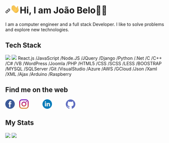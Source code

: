 <h1><a id="user-content-hi-i-am-Joao-Belo-" class="anchor" aria-hidden="true" href="#hi-i-am-Joao-Belo-"><svg class="octicon octicon-link" viewBox="0 0 16 16" version="1.1" width="16" height="16" aria-hidden="true"><path fill-rule="evenodd" d="M7.775 3.275a.75.75 0 001.06 1.06l1.25-1.25a2 2 0 112.83 2.83l-2.5 2.5a2 2 0 01-2.83 0 .75.75 0 00-1.06 1.06 3.5 3.5 0 004.95 0l2.5-2.5a3.5 3.5 0 00-4.95-4.95l-1.25 1.25zm-4.69 9.64a2 2 0 010-2.83l2.5-2.5a2 2 0 012.83 0 .75.75 0 001.06-1.06 3.5 3.5 0 00-4.95 0l-2.5 2.5a3.5 3.5 0 004.95 4.95l1.25-1.25a.75.75 0 00-1.06-1.06l-1.25 1.25a2 2 0 01-2.83 0z"></path></svg></a><a target="_blank" rel="noopener noreferrer" href="https://raw.githubusercontent.com/ABSphreak/ABSphreak/master/gifs/Hi.gif"><img src="https://raw.githubusercontent.com/ABSphreak/ABSphreak/master/gifs/Hi.gif" width="30px" style="max-width:100%;"></a>Hi, I am João Belo<g-emoji class="g-emoji" alias="man_technologist" fallback-src="https://github.githubassets.com/images/icons/emoji/unicode/1f468-1f4bb.png">👨&zwj;💻</g-emoji></h1>

I am a computer engineer and a full stack Developer. I like to solve problems and explore new technologies. 

Tech Stack
---
<img src="https://img.shields.io/badge/React-20232A?style=for-the-badge&logo=react&logoColor=61DAFB" /> <img src="https://img.shields.io/badge/JavaScript-F7DF1E?style=for-the-badge&logo=javascript&logoColor=black"/> 
React.js /JavaScript /Node.JS /JQuery /Django /Python /.Net /C /C++ /C# /VB /WordPress /Joomla /PHP /HTML5 /CSS /SCSS /LESS /BOOSTRAP /MYSQL /SQLServer /Git /VisualStudio /Azure /AWS /GCloud /Json /Xaml /XML /Ajax /Arduino /Raspberry

Find me on the web
---
<p><a href="https://www.facebook.com/JoaoPedrovBelo" rel="nofollow"><img src="https://github.com/JoaoPedroBelo/JoaoPedroBelo/blob/main/facebook.png" alt="Facebook" width="30" style="padding-right:10px; max-width:100%;"></a>
<a href="https://www.instagram.com/joao_belo06/" rel="nofollow"><img src="https://github.com/JoaoPedroBelo/JoaoPedroBelo/blob/main/instagram.png" alt="Instagram" width="30" style="max-width:100%; padding-right:40px;"></a>
<a href="https://www.linkedin.com/in/jo%C3%A3o-belo-29300a82/" rel="nofollow"><img src="https://github.com/JoaoPedroBelo/JoaoPedroBelo/blob/main/linkedin.png" alt="LinkedIn" width="30" style="max-width:100%; padding-right:40px;"></a>
<a href="https://github.com/joaopedrobelo"><img src="https://github.com/JoaoPedroBelo/JoaoPedroBelo/blob/main/github.png" alt="GitHub" width="30" style="max-width:100%; padding-right:40px;"></a>

My Stats 
---
<img align="center" src="https://github-readme-stats.joaopedrobelo.vercel.app/api?username=JoaoPedroBelo&show_icons=true&count_private=true" /> <img align="center" src="https://github-readme-stats.joaopedrobelo.vercel.app/api/top-langs/?username=JoaoPedroBelo&layout=compact&count_private=true&hide=php&langs_count=8" />

